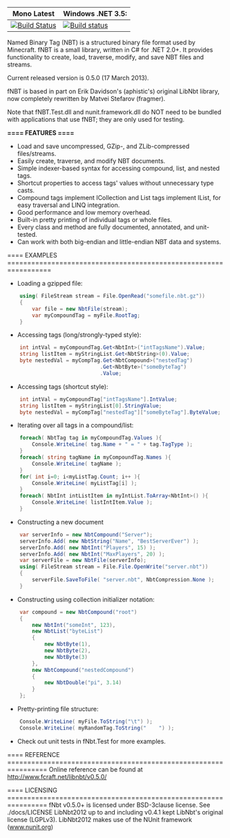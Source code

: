 **Mono Latest** | **Windows .NET 3.5:**
------------ | -------------
[![Build Status](https://travis-ci.org/MineLib/fNbt.svg)](https://travis-ci.org/MineLib/fNbt) | [![Build status](https://ci.appveyor.com/api/projects/status/iryer92htr239fxj?svg=true)](https://ci.appveyor.com/project/Aragas/fnbt)

Named Binary Tag (NBT) is a structured binary file format used by Minecraft.
fNBT is a small library, written in C# for .NET 2.0+. It provides functionality
to create, load, traverse, modify, and save NBT files and streams.

Current released version is 0.5.0 (17 March 2013).

fNBT is based in part on Erik Davidson's (aphistic's) original LibNbt library,
now completely rewritten by Matvei Stefarov (fragmer).

Note that fNBT.Test.dll and nunit.framework.dll do NOT need to be bundled with
applications that use fNBT; they are only used for testing.


**==== FEATURES ====**
- Load and save uncompressed, GZip-, and ZLib-compressed files/streams.
- Easily create, traverse, and modify NBT documents.
- Simple indexer-based syntax for accessing compound, list, and nested tags.
- Shortcut properties to access tags' values without unnecessary type casts.
- Compound tags implement ICollection<T> and List tags implement IList<T>, for
    easy traversal and LINQ integration.
- Good performance and low memory overhead.
- Built-in pretty printing of individual tags or whole files.
- Every class and method are fully documented, annotated, and unit-tested.
- Can work with both big-endian and little-endian NBT data and systems.


==== EXAMPLES =================================================================
- Loading a gzipped file:
``` csharp
    using( FileStream stream = File.OpenRead("somefile.nbt.gz"))
    {
        var file = new NbtFile(stream);
        var myCompoundTag = myFile.RootTag;
    }
```

- Accessing tags (long/strongly-typed style):
``` csharp
    int intVal = myCompoundTag.Get<NbtInt>("intTagsName").Value;
    string listItem = myStringList.Get<NbtString>(0).Value;
    byte nestedVal = myCompTag.Get<NbtCompound>("nestedTag")
                              .Get<NbtByte>("someByteTag")
                              .Value;
```

- Accessing tags (shortcut style):
``` csharp
    int intVal = myCompoundTag["intTagsName"].IntValue;
    string listItem = myStringList[0].StringValue;
    byte nestedVal = myCompTag["nestedTag"]["someByteTag"].ByteValue;
```

- Iterating over all tags in a compound/list:
``` csharp
    foreach( NbtTag tag in myCompoundTag.Values ){
        Console.WriteLine( tag.Name + " = " + tag.TagType );
    }
    foreach( string tagName in myCompoundTag.Names ){
        Console.WriteLine( tagName );
    }
    for( int i=0; i<myListTag.Count; i++ ){
        Console.WriteLine( myListTag[i] );
    }
    foreach( NbtInt intListItem in myIntList.ToArray<NbtInt>() ){
        Console.WriteLine( listIntItem.Value );
    }
```

- Constructing a new document
``` csharp
    var serverInfo = new NbtCompound("Server");
    serverInfo.Add( new NbtString("Name", "BestServerEver") );
    serverInfo.Add( new NbtInt("Players", 15) );
    serverInfo.Add( new NbtInt("MaxPlayers", 20) );
    var serverFile = new NbtFile(serverInfo);
    using( FileStream stream = File.File.OpenWrite("server.nbt"))
    {
        serverFile.SaveToFile( "server.nbt", NbtCompression.None );
    }
```

- Constructing using collection initializer notation:
``` csharp
    var compound = new NbtCompound("root")
    {
        new NbtInt("someInt", 123),
        new NbtList("byteList") 
        {
            new NbtByte(1),
            new NbtByte(2),
            new NbtByte(3)
        },
        new NbtCompound("nestedCompound") 
        {
            new NbtDouble("pi", 3.14)
        }
    };
```

- Pretty-printing file structure:
``` csharp
    Console.WriteLine( myFile.ToString("\t") );
    Console.WriteLine( myRandomTag.ToString("    ") );
```

- Check out unit tests in fNbt.Test for more examples.


==== REFERENCE ================================================================
Online reference can be found at http://www.fcraft.net/libnbt/v0.5.0/


==== LICENSING ================================================================
fNbt v0.5.0+ is licensed under BSD-3clause license. See ./docs/LICENSE
LibNbt2012 up to and including v0.4.1 kept LibNbt's original license (LGPLv3).
LibNbt2012 makes use of the NUnit framework (www.nunit.org)
